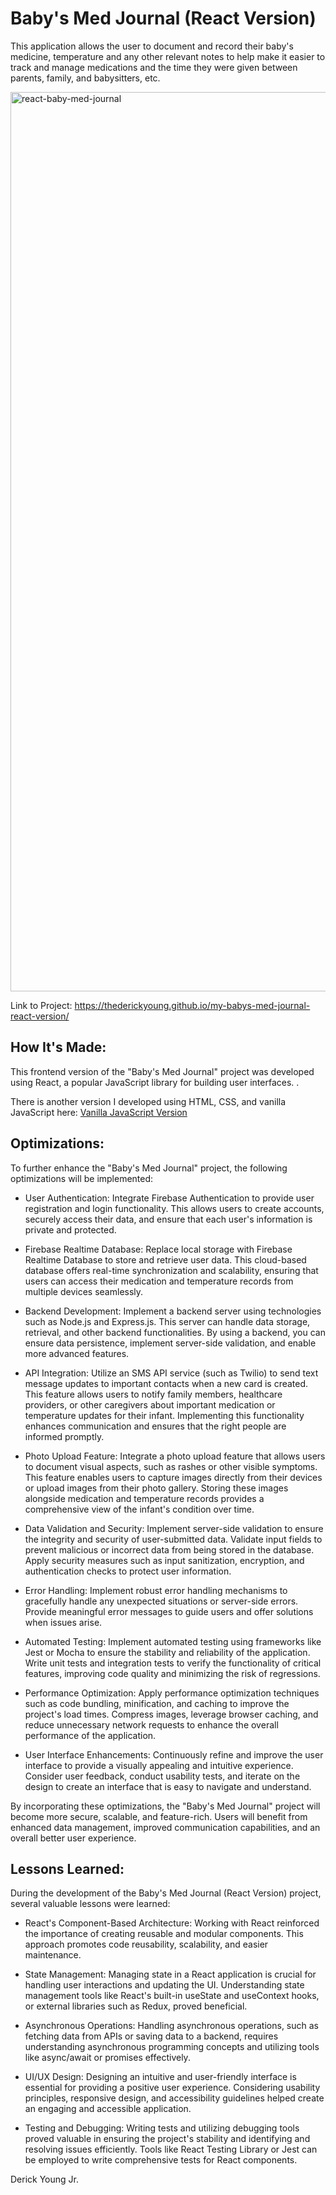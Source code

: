 # Baby's Med Journal (React Version)

This application allows the user to document and record their baby's medicine, temperature and any other relevant notes to help make it easier to track and manage medications and the time they were given between parents, family, and babysitters, etc.

<img width="1439" alt="react-baby-med-journal" src="https://github.com/TheDerickYoung/my-babys-med-journal-react-version/assets/119906716/198b2760-3e9d-456e-8bbd-949e5ff66ded">

Link to Project: https://thederickyoung.github.io/my-babys-med-journal-react-version/
## How It's Made: 

This frontend version of the "Baby's Med Journal" project was developed using React, a popular JavaScript library for building user interfaces. .

There is another version I developed using HTML, CSS, and vanilla JavaScript here: [Vanilla JavaScript Version](https://github.com/TheDerickYoung/BabysMedJournal)
## Optimizations:

To further enhance the "Baby's Med Journal" project, the following optimizations will be implemented:

- User Authentication: Integrate Firebase Authentication to provide user registration and login functionality. This allows users to create accounts, securely access their data, and ensure that each user's information is private and protected.

- Firebase Realtime Database: Replace local storage with Firebase Realtime Database to store and retrieve user data. This cloud-based database offers real-time synchronization and scalability, ensuring that users can access their medication and temperature records from multiple devices seamlessly.

- Backend Development: Implement a backend server using technologies such as Node.js and Express.js. This server can handle data storage, retrieval, and other backend functionalities. By using a backend, you can ensure data persistence, implement server-side validation, and enable more advanced features.

- API Integration: Utilize an SMS API service (such as Twilio) to send text message updates to important contacts when a new card is created. This feature allows users to notify family members, healthcare providers, or other caregivers about important medication or temperature updates for their infant. Implementing this functionality enhances communication and ensures that the right people are informed promptly.

- Photo Upload Feature: Integrate a photo upload feature that allows users to document visual aspects, such as rashes or other visible symptoms. This feature enables users to capture images directly from their devices or upload images from their photo gallery. Storing these images alongside medication and temperature records provides a comprehensive view of the infant's condition over time.

- Data Validation and Security: Implement server-side validation to ensure the integrity and security of user-submitted data. Validate input fields to prevent malicious or incorrect data from being stored in the database. Apply security measures such as input sanitization, encryption, and authentication checks to protect user information.

- Error Handling: Implement robust error handling mechanisms to gracefully handle any unexpected situations or server-side errors. Provide meaningful error messages to guide users and offer solutions when issues arise.

- Automated Testing: Implement automated testing using frameworks like Jest or Mocha to ensure the stability and reliability of the application. Write unit tests and integration tests to verify the functionality of critical features, improving code quality and minimizing the risk of regressions.

- Performance Optimization: Apply performance optimization techniques such as code bundling, minification, and caching to improve the project's load times. Compress images, leverage browser caching, and reduce unnecessary network requests to enhance the overall performance of the application.

- User Interface Enhancements: Continuously refine and improve the user interface to provide a visually appealing and intuitive experience. Consider user feedback, conduct usability tests, and iterate on the design to create an interface that is easy to navigate and understand.

By incorporating these optimizations, the "Baby's Med Journal" project will become more secure, scalable, and feature-rich. Users will benefit from enhanced data management, improved communication capabilities, and an overall better user experience.
## Lessons Learned: 

During the development of the Baby's Med Journal (React Version) project, several valuable lessons were learned:

- React's Component-Based Architecture: Working with React reinforced the importance of creating reusable and modular components. This approach promotes code reusability, scalability, and easier maintenance.

- State Management: Managing state in a React application is crucial for handling user interactions and updating the UI. Understanding state management tools like React's built-in useState and useContext hooks, or external libraries such as Redux, proved beneficial.

- Asynchronous Operations: Handling asynchronous operations, such as fetching data from APIs or saving data to a backend, requires understanding asynchronous programming concepts and utilizing tools like async/await or promises effectively.

- UI/UX Design: Designing an intuitive and user-friendly interface is essential for providing a positive user experience. Considering usability principles, responsive design, and accessibility guidelines helped create an engaging and accessible application.

- Testing and Debugging: Writing tests and utilizing debugging tools proved valuable in ensuring the project's stability and identifying and resolving issues efficiently. Tools like React Testing Library or Jest can be employed to write comprehensive tests for React components.

 Derick Young Jr. 
